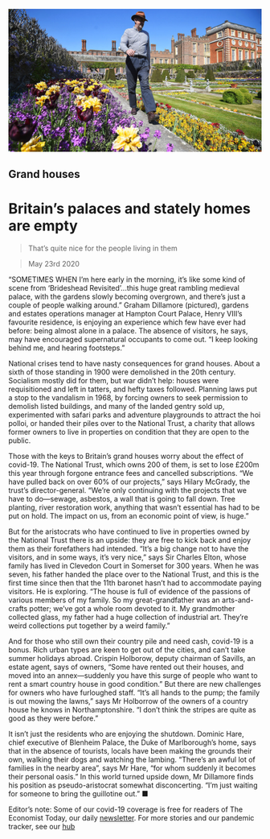 ![](./images/20200523_BRP003_0.jpg)

## Grand houses

# Britain’s palaces and stately homes are empty

> That’s quite nice for the people living in them

> May 23rd 2020

“SOMETIMES WHEN I’m here early in the morning, it’s like some kind of scene from ‘Brideshead Revisited’...this huge great rambling medieval palace, with the gardens slowly becoming overgrown, and there’s just a couple of people walking around.” Graham Dillamore (pictured), gardens and estates operations manager at Hampton Court Palace, Henry VIII’s favourite residence, is enjoying an experience which few have ever had before: being almost alone in a palace. The absence of visitors, he says, may have encouraged supernatural occupants to come out. “I keep looking behind me, and hearing footsteps.”

National crises tend to have nasty consequences for grand houses. About a sixth of those standing in 1900 were demolished in the 20th century. Socialism mostly did for them, but war didn’t help: houses were requisitioned and left in tatters, and hefty taxes followed. Planning laws put a stop to the vandalism in 1968, by forcing owners to seek permission to demolish listed buildings, and many of the landed gentry sold up, experimented with safari parks and adventure playgrounds to attract the hoi polloi, or handed their piles over to the National Trust, a charity that allows former owners to live in properties on condition that they are open to the public.

Those with the keys to Britain’s grand houses worry about the effect of covid-19. The National Trust, which owns 200 of them, is set to lose £200m this year through forgone entrance fees and cancelled subscriptions. “We have pulled back on over 60% of our projects,” says Hilary McGrady, the trust’s director-general. “We’re only continuing with the projects that we have to do—sewage, asbestos, a wall that is going to fall down. Tree planting, river restoration work, anything that wasn’t essential has had to be put on hold. The impact on us, from an economic point of view, is huge.”

But for the aristocrats who have continued to live in properties owned by the National Trust there is an upside: they are free to kick back and enjoy them as their forefathers had intended. “It’s a big change not to have the visitors, and in some ways, it’s very nice,” says Sir Charles Elton, whose family has lived in Clevedon Court in Somerset for 300 years. When he was seven, his father handed the place over to the National Trust, and this is the first time since then that the 11th baronet hasn’t had to accommodate paying visitors. He is exploring. “The house is full of evidence of the passions of various members of my family. So my great-grandfather was an arts-and-crafts potter; we’ve got a whole room devoted to it. My grandmother collected glass, my father had a huge collection of industrial art. They’re weird collections put together by a weird family.”

And for those who still own their country pile and need cash, covid-19 is a bonus. Rich urban types are keen to get out of the cities, and can’t take summer holidays abroad. Crispin Holborow, deputy chairman of Savills, an estate agent, says of owners, “Some have rented out their houses, and moved into an annex—suddenly you have this surge of people who want to rent a smart country house in good condition.” But there are new challenges for owners who have furloughed staff. “It’s all hands to the pump; the family is out mowing the lawns,” says Mr Holborrow of the owners of a country house he knows in Northamptonshire. “I don’t think the stripes are quite as good as they were before.”

It isn’t just the residents who are enjoying the shutdown. Dominic Hare, chief executive of Blenheim Palace, the Duke of Marlborough’s home, says that in the absence of tourists, locals have been making the grounds their own, walking their dogs and watching the lambing. “There’s an awful lot of families in the nearby area”, says Mr Hare, “for whom suddenly it becomes their personal oasis.” In this world turned upside down, Mr Dillamore finds his position as pseudo-aristocrat somewhat disconcerting. “I’m just waiting for someone to bring the guillotine out.” ■

Editor’s note: Some of our covid-19 coverage is free for readers of The Economist Today, our daily [newsletter](https://www.economist.com/https://my.economist.com/user#newsletter). For more stories and our pandemic tracker, see our [hub](https://www.economist.com//news/2020/03/11/the-economists-coverage-of-the-coronavirus)